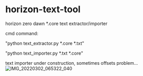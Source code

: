 # horizon-text-tool
horizon zero dawn *.core text extractor/importer

cmd command:

"python text_extractor.py *.core *.txt"

"python text_importer.py *.txt *.core"

text importer under construction, sometimes offsets problem...
![IMG_20220302_065322_040](https://user-images.githubusercontent.com/59421225/156504414-b67902cc-6310-4600-90ab-fd554ec9368a.jpg)
